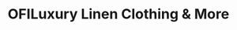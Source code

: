 ---
title: "OFILuxury Linen Clothing & More"
url: /cambridge/ofiluxury-linen-clothing-und-more/
shop: Kleidung
---